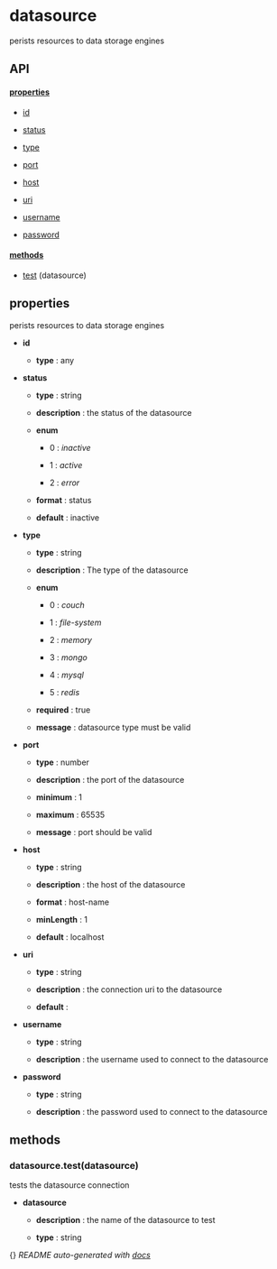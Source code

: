 # datasource

perists resources to data storage engines

## API

#### [properties](#datasource-properties)

  - [id](#datasource-properties-id)

  - [status](#datasource-properties-status)

  - [type](#datasource-properties-type)

  - [port](#datasource-properties-port)

  - [host](#datasource-properties-host)

  - [uri](#datasource-properties-uri)

  - [username](#datasource-properties-username)

  - [password](#datasource-properties-password)


#### [methods](#datasource-methods)

  - [test](#datasource-methods-test) (datasource)


<a name="datasource-properties"></a>

## properties 
perists resources to data storage engines

- **id** 

  - **type** : any

- **status** 

  - **type** : string

  - **description** : the status of the datasource

  - **enum**

    - 0 : *inactive*

    - 1 : *active*

    - 2 : *error*

  - **format** : status

  - **default** : inactive

- **type** 

  - **type** : string

  - **description** : The type of the datasource

  - **enum**

    - 0 : *couch*

    - 1 : *file-system*

    - 2 : *memory*

    - 3 : *mongo*

    - 4 : *mysql*

    - 5 : *redis*

  - **required** : true

  - **message** : datasource type must be valid

- **port** 

  - **type** : number

  - **description** : the port of the datasource

  - **minimum** : 1

  - **maximum** : 65535

  - **message** : port should be valid

- **host** 

  - **type** : string

  - **description** : the host of the datasource

  - **format** : host-name

  - **minLength** : 1

  - **default** : localhost

- **uri** 

  - **type** : string

  - **description** : the connection uri to the datasource

  - **default** : 

- **username** 

  - **type** : string

  - **description** : the username used to connect to the datasource

- **password** 

  - **type** : string

  - **description** : the password used to connect to the datasource


<a name="datasource-methods"></a> 

## methods 

<a name="datasource-methods-test"></a> 

### datasource.test(datasource)

tests the datasource connection

- **datasource** 

  - **description** : the name of the datasource to test

  - **type** : string


{}
*README auto-generated with [docs](https://github.com/bigcompany/resources/tree/master/docs)*